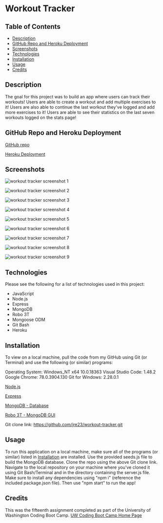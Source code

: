 # Workout Tracker

## Table of Contents

  - [Description](#description)
  - [GitHub Repo and Heroku Deployment](#github-repo-and-heroku-deployment)
  - [Screenshots](#screenshots)
  - [Technologies](#technologies)
  - [Installation](#installation)
  - [Usage](#usage)
  - [Credits](#credits)

## Description

The goal for this project was to build an app where users can track their workouts! Users are able to create a workout and add multiple exercises to it! Users are also able to continue the last workout they've logged and add more exercises to it! Users are able to see their statistics on the last seven workouts logged on the stats page!

## GitHub Repo and Heroku Deployment

[GitHub repo](https://github.com/jre23/workout-tracker)

[Heroku Deployment]()

## Screenshots

![workout tracker screenshot 1]()

![workout tracker screenshot 2]()

![workout tracker screenshot 3]()

![workout tracker screenshot 4]()

![workout tracker screenshot 5]()

![workout tracker screenshot 6]()

![workout tracker screenshot 7]()

![workout tracker screenshot 8]()

![workout tracker screenshot 9]()

## Technologies

Please see the following for a list of technologies used in this project:

* JavaScript
* Node.js
* Express
* MongoDB
* Robo 3T
* Mongoose ODM
* Git Bash
* Heroku

## Installation

To view on a local machine, pull the code from my GitHub using Git (or Terminal) and use the following (or similar) programs:

Operating System: Windows_NT x64 10.0.18363
Visual Studio Code: 1.48.2
Google Chrome: 78.0.3904.130
Git for Windows: 2.28.0.1

[Node.js](https://nodejs.org/en/)

[Express](https://expressjs.com/)

[MongoDB - Database](https://docs.mongodb.com/manual/installation/#mongodb-community-edition-installation-tutorials)

[Robo 3T - MongoDB GUI](https://www.robomongo.org/)

Git clone link: https://github.com/jre23/workout-tracker.git

## Usage

To run this application on a local machine, make sure all of the programs (or similar) listed in [Installation](#Installation) are installed. Use the provided seeds.js file to build the MongoDB database. Clone the repo using the above Git clone link. Navigate to the local repository on your machine where you've cloned it using Git Bash/Terminal and in the directory containing the server.js file. Make sure to install any dependencies using "npm i" (reference the included package.json file). Then use "npm start" to run the app!

## Credits

This was the fifteenth assignment completed as part of the University of Washington Coding Boot Camp. [UW Coding Boot Camp Home Page](https://bootcamp.uw.edu/coding/)